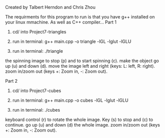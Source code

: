 Created by Talbert Herndon and Chris Zhou

The requirments for this program to run is that you have g++ installed on your linux mmachine. As well as C++ compiler...
Part 1

1. cd/ into Project7-triangles

2. run in terminal:
g++ main.cpp -o triangle -lGL -lglut -lGLU

3. run in terminal:
./triangle

the spinning image to stop (p) and to start spinning (c).
make the object go up (u) and down (d).
move the image left and right (keys: L: left, R: right).
zoom in/zoom out (keys +: Zoom in, -: Zoom out).



Part 2
1. cd/ into Project7-cubes

2. run in terminal:
g++ main.cpp -o cubes -lGL -lglut -lGLU

3. run in terminal:
./cubes

keyboard control 
(r) to rotate the whole image.
Key (s) to stop and (c) to continue. 
go up (u) and down (d) the whole image.
zoom in/zoom out (keys +: Zoom in, -: Zoom out).
